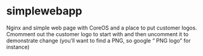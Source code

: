 # simplewebapp
Nginx and simple web page with CoreOS and a place to put customer logos. Cmomment out the customer logo to start with and then uncomment it to demonstrate change (you’ll want to find a PNG, so google “<customer X> PNG logo” for instance)
